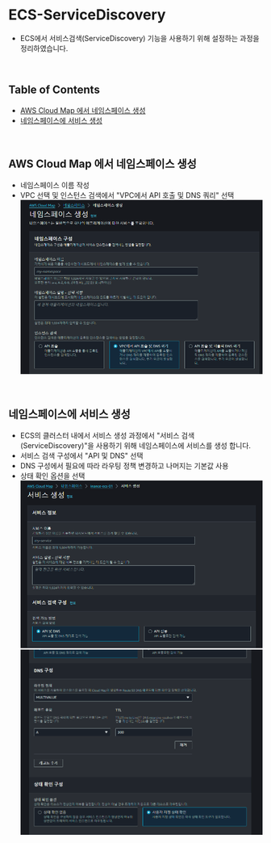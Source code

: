 # ECS-ServiceDiscovery
- ECS에서 서비스검색(ServiceDiscovery) 기능을 사용하기 위해 설정하는 과정을 정리하였습니다.
<br>

## Table of Contents
- [AWS Cloud Map 에서 네임스페이스 생성](#aws-cloud-map-에서-네임스페이스-생성)
- [네임스페이스에 서비스 생성](#네임스페이스에-서비스-생성)
<br>

## AWS Cloud Map 에서 네임스페이스 생성
- 네임스페이스 이름 작성
- VPC 선택 및 인스턴스 검색에서 "VPC에서 API 호출 및 DNS 쿼리" 선택
![네임스페이스 생성](./img/ECS-ServiceDiscovery-01.png)

<br>

## 네임스페이스에 서비스 생성
- ECS의 클러스터 내에서 서비스 생성 과정에서 "서비스 검색(ServiceDiscovery)"을 사용하기 위해 네임스페이스에 서비스를 생성 합니다.
- 서비스 검색 구성에서 "API 및 DNS" 선택
- DNS 구성에서 필요에 따라 라우팅 정책 변경하고 나머지는 기본값 사용
- 상태 확인 옵션을 선택
![서비스 생성1](./img/ECS-ServiceDiscovery-02.png)
![서비스 생성2](./img/ECS-ServiceDiscovery-03.png)

<br>
